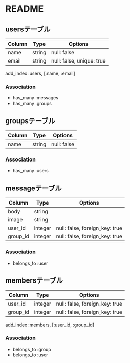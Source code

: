 # README

## usersテーブル

|Column|Type|Options|
|------|----|-------|
|name|string|null: false|
|email|string|null: false, unique: true|
add_index :users,  [:name, :email]

### Association
- has_many   :messages
- has_many   :groups

## groupsテーブル

|Column|Type|Options|
|------|----|-------|
|name|string|null: false|

### Association
- has_many :users

## messageテーブル

|Column|Type|Options|
|------|----|-------|
|body|string||
|image|string||
|user_id|integer|null: false, foreign_key: true|
|group_id|integer|null: false, foreign_key: true|

### Association
- belongs_to :user

## membersテーブル

|Column|Type|Options|
|------|----|-------|
|user_id|integer|null: false, foreign_key: true|
|group_id|integer|null: false, foreign_key: true|
add_index :members,  [:user_id, :group_id]

### Association
- belongs_to :group
- belongs_to :user
